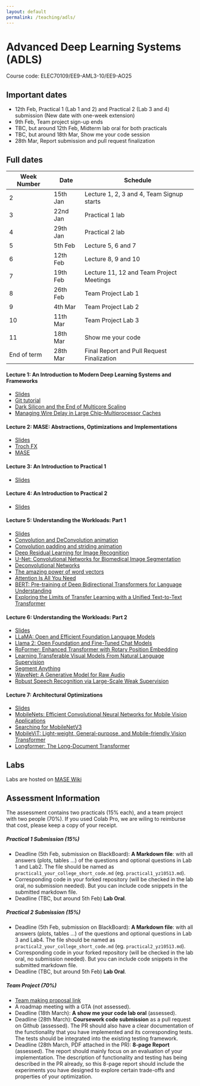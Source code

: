 ```yaml
---
layout: default
permalink: /teaching/adls/
---
```


# Advanced Deep Learning Systems (ADLS)

Course code: ELEC70109/EE9-AML3-10/EE9-AO25

## Important dates

- 12th Feb, Practical 1 (Lab 1 and 2) and Practical 2 (Lab 3 and 4) submission (New date with one-week extension)
- 9th Feb, Team project sign-up ends
- TBC, but around 12th Feb, Midterm lab oral for both practicals
- TBC, but around 18th Mar, Show me your code session
- 28th Mar, Report submission and pull request finalization

## Full dates

| Week Number | Date      | Schedule    |
|------------|-----------|-------------|
| 2          | 15th Jan   | Lecture 1, 2, 3 and 4, Team Signup starts|
| 3          | 22nd Jan 	| Practical 1 lab |
| 4          | 29th Jan 	| Practical 2 lab |
| 5          | 5th Feb  	| Lecture 5, 6 and 7|
| 6          | 12th Feb 	| Lecture 8, 9 and 10|
| 7          | 19th Feb 	| Lecture 11, 12 and Team Project Meetings|
| 8          | 26th Feb 	| Team Project Lab 1|
| 9          | 4th Mar 	  | Team Project Lab 2|
| 10         | 11th Mar 	| Team Project Lab 3|
| 11         | 18th Mar 	| Show me your code |
| End of term| 28th Mar 	| Final Report 	and Pull Request Finalization		|


#### Lecture 1: An Introduction to Modern Deep Learning Systems and Frameworks

- <a href="../../assets/pdf/adls/lecture1.pdf">Slides</a>
- [Git tutorial](https://jianyicheng-research.notion.site/Git-Tutorial-516864ab8fa04242ad520652744b931f)
- [Dark Silicon and the End of Multicore Scaling](https://research.cs.wisc.edu/vertical/papers/2011/isca11-darksilicon.pdf)
- [Managing Wire Delay in Large Chip-Multiprocessor Caches](https://ieeexplore.ieee.org/abstract/document/1551004?casa_token=P5sarPuvBZ4AAAAA:eh8TDWxx89Z04mkFw2KdFrvWhD2raDe_u66ES8e5ZEpxq276zQ0wfs2uE6tWVdQhodRf9lSmAQ)

#### Lecture 2: MASE: Abstractions, Optimizations and Implementations

- <a href="../../assets/pdf/adls/lecture2.pdf">Slides</a>
- [Troch FX](https://pytorch.org/docs/stable/fx.html)
- [MASE](https://github.com/DeepWok/mase)

#### Lecture 3: An Introduction to Practical 1

- <a href="../../assets/pdf/adls/lecture3.pdf">Slides</a>

#### Lecture 4: An Introduction to Practical 2

- <a href="../../assets/pdf/adls/lecture4.pdf">Slides</a>


#### Lecture 5: Understanding the Workloads: Part 1

- <a href="../../assets/pdf/adls/lecture5.pdf">Slides</a>
- [Convolution and DeConvolution animation](https://github.com/vdumoulin/conv_arithmetic/blob/master/README.md)
- [Convolution padding and striding animation](https://hannibunny.github.io/mlbook/neuralnetworks/convolutionDemos.html)
- [Deep Residual Learning for Image Recognition](https://arxiv.org/abs/1512.03385)
- [U-Net: Convolutional Networks for Biomedical Image Segmentation](https://arxiv.org/abs/1505.04597)
- [Deconvolutional Networks](https://ieeexplore.ieee.org/document/5539957)
- [The amazing power of word vectors](https://blog.acolyer.org/2016/04/21/the-amazing-power-of-word-vectors/)
- [Attention Is All You Need](<https://arxiv.org/abs/1706.03762>)
- [BERT: Pre-training of Deep Bidirectional Transformers for Language Understanding](<https://arxiv.org/abs/1810.04805>)
- [Exploring the Limits of Transfer Learning with a Unified Text-to-Text Transformer](<https://arxiv.org/abs/1910.10683>)

#### Lecture 6: Understanding the Workloads: Part 2

- <a href="../../assets/pdf/adls/lecture6.pdf">Slides</a>
- [LLaMA: Open and Efficient Foundation Language Models](https://arxiv.org/abs/2302.13971)
- [Llama 2: Open Foundation and Fine-Tuned Chat Models](https://arxiv.org/abs/2307.09288)
- [RoFormer: Enhanced Transformer with Rotary Position Embedding](https://arxiv.org/abs/2104.09864)
- [Learning Transferable Visual Models From Natural Language Supervision](https://arxiv.org/abs/2103.00020)
- [Segment Anything](https://arxiv.org/abs/2304.02643)
- [WaveNet: A Generative Model for Raw Audio](https://arxiv.org/abs/1609.03499)
- [Robust Speech Recognition via Large-Scale Weak Supervision](https://arxiv.org/abs/2212.04356)

#### Lecture 7: Architectural Optimizations

- <a href="../../assets/pdf/adls/lecture7.pdf">Slides</a>
- [MobileNets: Efficient Convolutional Neural Networks for Mobile Vision Applications](https://arxiv.org/abs/1704.04861)
- [Searching for MobileNetV3](https://arxiv.org/abs/1905.02244)
- [MobileViT: Light-weight, General-purpose, and Mobile-friendly Vision Transformer](https://arxiv.org/abs/2110.02178)
- [Longformer: The Long-Document Transformer](https://arxiv.org/abs/2004.05150)


## Labs

Labs are hosted on [MASE Wiki](https://deepwok.github.io/mase/modules/labs.html#)

## Assessment Information

The assessment contains two practicals (15% each), and a team project with two people (70%).
If you used Colab Pro, we are wiling to reimburse that cost, please keep a copy of your receipt.

##### Practical 1 Submission (15%)

 - Deadline (5th Feb, submission on BlackBoard): **A Markdown file**: with all answers (plots, tables ...) of the questions and optional questions in Lab 1 and Lab2. The file should be named as `practical1_your_college_short_code.md` (eg. `practical1_yz10513.md`). 
 - Corresponding code in your forked repository (will be checked in the lab oral, no submission needed). But you can include code snippets in the submitted markdown file.
 - Deadline (TBC, but around 5th Feb) **Lab Oral**.

##### Practical 2 Submission (15%)

 - Deadline (5th Feb, submission on BlackBoard): **A Markdown file**: with all answers (plots, tables ...) of the questions and optional questions in Lab 3 and Lab4. The file should be named as `practical2_your_college_short_code.md` (eg. `practical2_yz10513.md`). 
 - Corresponding code in your forked repository (will be checked in the lab oral, no submission needed). But you can include code snippets in the submitted markdown file.
 - Deadline (TBC, but around 5th Feb) **Lab Oral**.

##### Team Project (70%)

- [Team making proposal link](https://docs.google.com/spreadsheets/d/1atlb43T8x6Gv5idg0eupLlW1REFDdblw3pBgsSWci7E/edit?usp=sharing)
- A roadmap meeting with a GTA (not assessed).
- Deadline (18th March): **A show me your code lab oral** (assessed).  
- Deadline (28th March): **Coursework code submission** as a pull request on Github (assessed). The PR should also have a clear documentation of the functionality that you have implemented and its corresponding tests. The tests should be integrated into the existing testing framework.
- Deadline (28th March, PDF attached in the PR): **8-page Report** (assessed). The report should mainly focus on an evaluation of your implementation. The description of functionality and testing has being described in the PR already, so this 8-page report should include the experiments you have designed to explore certain trade-offs and properties of your optimization.
